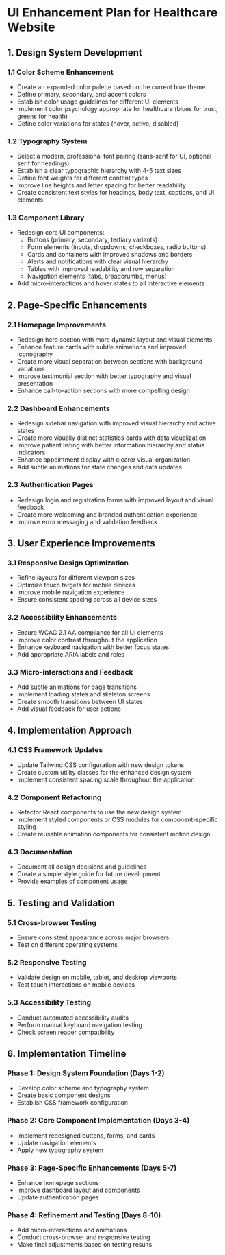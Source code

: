# UI Enhancement Plan for Healthcare Website

## 1. Design System Development

### 1.1 Color Scheme Enhancement
- Create an expanded color palette based on the current blue theme
- Define primary, secondary, and accent colors
- Establish color usage guidelines for different UI elements
- Implement color psychology appropriate for healthcare (blues for trust, greens for health)
- Define color variations for states (hover, active, disabled)

### 1.2 Typography System
- Select a modern, professional font pairing (sans-serif for UI, optional serif for headings)
- Establish a clear typographic hierarchy with 4-5 text sizes
- Define font weights for different content types
- Improve line heights and letter spacing for better readability
- Create consistent text styles for headings, body text, captions, and UI elements

### 1.3 Component Library
- Redesign core UI components:
  - Buttons (primary, secondary, tertiary variants)
  - Form elements (inputs, dropdowns, checkboxes, radio buttons)
  - Cards and containers with improved shadows and borders
  - Alerts and notifications with clear visual hierarchy
  - Tables with improved readability and row separation
  - Navigation elements (tabs, breadcrumbs, menus)
- Add micro-interactions and hover states to all interactive elements

## 2. Page-Specific Enhancements

### 2.1 Homepage Improvements
- Redesign hero section with more dynamic layout and visual elements
- Enhance feature cards with subtle animations and improved iconography
- Create more visual separation between sections with background variations
- Improve testimonial section with better typography and visual presentation
- Enhance call-to-action sections with more compelling design

### 2.2 Dashboard Enhancements
- Redesign sidebar navigation with improved visual hierarchy and active states
- Create more visually distinct statistics cards with data visualization
- Improve patient listing with better information hierarchy and status indicators
- Enhance appointment display with clearer visual organization
- Add subtle animations for state changes and data updates

### 2.3 Authentication Pages
- Redesign login and registration forms with improved layout and visual feedback
- Create more welcoming and branded authentication experience
- Improve error messaging and validation feedback

## 3. User Experience Improvements

### 3.1 Responsive Design Optimization
- Refine layouts for different viewport sizes
- Optimize touch targets for mobile devices
- Improve mobile navigation experience
- Ensure consistent spacing across all device sizes

### 3.2 Accessibility Enhancements
- Ensure WCAG 2.1 AA compliance for all UI elements
- Improve color contrast throughout the application
- Enhance keyboard navigation with better focus states
- Add appropriate ARIA labels and roles

### 3.3 Micro-interactions and Feedback
- Add subtle animations for page transitions
- Implement loading states and skeleton screens
- Create smooth transitions between UI states
- Add visual feedback for user actions

## 4. Implementation Approach

### 4.1 CSS Framework Updates
- Update Tailwind CSS configuration with new design tokens
- Create custom utility classes for the enhanced design system
- Implement consistent spacing scale throughout the application

### 4.2 Component Refactoring
- Refactor React components to use the new design system
- Implement styled components or CSS modules for component-specific styling
- Create reusable animation components for consistent motion design

### 4.3 Documentation
- Document all design decisions and guidelines
- Create a simple style guide for future development
- Provide examples of component usage

## 5. Testing and Validation

### 5.1 Cross-browser Testing
- Ensure consistent appearance across major browsers
- Test on different operating systems

### 5.2 Responsive Testing
- Validate design on mobile, tablet, and desktop viewports
- Test touch interactions on mobile devices

### 5.3 Accessibility Testing
- Conduct automated accessibility audits
- Perform manual keyboard navigation testing
- Check screen reader compatibility

## 6. Implementation Timeline

### Phase 1: Design System Foundation (Days 1-2)
- Develop color scheme and typography system
- Create basic component designs
- Establish CSS framework configuration

### Phase 2: Core Component Implementation (Days 3-4)
- Implement redesigned buttons, forms, and cards
- Update navigation elements
- Apply new typography system

### Phase 3: Page-Specific Enhancements (Days 5-7)
- Enhance homepage sections
- Improve dashboard layout and components
- Update authentication pages

### Phase 4: Refinement and Testing (Days 8-10)
- Add micro-interactions and animations
- Conduct cross-browser and responsive testing
- Make final adjustments based on testing results
